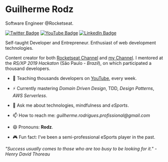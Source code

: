 # Guilherme Rodz

Software Engineer @Rocketseat.

[![Twitter Badge](https://img.shields.io/twitter/follow/guilherme_rodz?color=%23f45d22&label=%40guilherme_rodz&logo=twitter&logoColor=white&style=for-the-badge)](https://twitter.com/guilherme_rodz)
[![YouTube Badge](https://img.shields.io/badge/youtube--%23c43e09?style=for-the-badge&logo=youtube)](https://youtube.com/guilhermerodz)
[![LinkedIn Badge](https://img.shields.io/badge/linkedin--%238f2d07?style=for-the-badge&logo=linkedin&logoColor=white)](https://linkedin.com/in/guilhermerodz)

Self-taught Developer and Entrepreneur. Enthusiast of web development technologies.

Content creator for both [Rocketseat Channel](https://www.youtube.com/watch?v=x4FdZd2-_uU&list=PL85ITvJ7FLohTZv9cC5-PrZ39Q3cugWqp&index=2) and [my Channel](https://youtube.com/guilhermerodz). I mentored at the _RS/XP 2019 Hackaton_ (São Paulo - _Brazil_), on which participated a thousand developers.

- 🎥 Teaching thousands developers on [YouTube](https://youtube.com/rocketseat), every week.

- ⚡ Currently mastering _Domain Driven Design_, TDD, _Design Patterns_, _AWS Serverless_.

- 💬 Ask me about technologies, mindfulness and _eSports_.

- 📫 How to reach me: _guilherme.rodrigues.profissional@gmail.com_

- 😄 Pronouns: **Rodz**.

- 🎮 Fun fact: I've been a semi-professional eSports player in the past.

_"Success usually comes to those who are too busy to be looking for it." - Henry David Thoreau_
